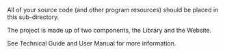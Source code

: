 All of your source code (and other program resources) should be placed in this sub-directory.

The project is made up of two components, the Library and the Website.

See Technical Guide and User Manual for more information.